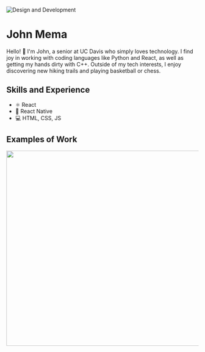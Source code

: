 ### 

![Design and Development](https://github.com/adriantwarog/adriantwarog/blob/master/freeCodeCamp.jpg)

# John Mema

Hello! 👋 I'm John, a senior at UC Davis who simply loves technology. I find joy in working with coding languages like Python and React, as well as getting my hands dirty with C++. Outside of my tech interests, I enjoy discovering new hiking trails and playing basketball or chess.

## Skills and Experience
* ⚛ React
* 📱 React Native
* 💻 HTML, CSS, JS

## Examples of Work
<img src="https://github.com/adriantwarog/adriantwarog/blob/master/covid19.gif" width="512" >
